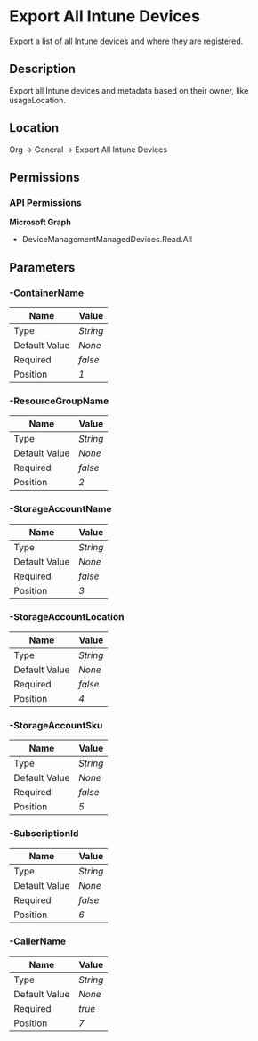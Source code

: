 # Export All Intune Devices

Export a list of all Intune devices and where they are registered.

## Description

Export all Intune devices and metadata based on their owner, like usageLocation.

## Location

Org &rarr; General &rarr; Export All Intune Devices

## Permissions

### API Permissions

**Microsoft Graph**
- DeviceManagementManagedDevices.Read.All

## Parameters

### -ContainerName

| Name | Value |
|---|---|
| Type | _String_ |
| Default Value | _None_ |
| Required | _false_ |
| Position | _1_ |

### -ResourceGroupName

| Name | Value |
|---|---|
| Type | _String_ |
| Default Value | _None_ |
| Required | _false_ |
| Position | _2_ |

### -StorageAccountName

| Name | Value |
|---|---|
| Type | _String_ |
| Default Value | _None_ |
| Required | _false_ |
| Position | _3_ |

### -StorageAccountLocation

| Name | Value |
|---|---|
| Type | _String_ |
| Default Value | _None_ |
| Required | _false_ |
| Position | _4_ |

### -StorageAccountSku

| Name | Value |
|---|---|
| Type | _String_ |
| Default Value | _None_ |
| Required | _false_ |
| Position | _5_ |

### -SubscriptionId

| Name | Value |
|---|---|
| Type | _String_ |
| Default Value | _None_ |
| Required | _false_ |
| Position | _6_ |

### -CallerName

| Name | Value |
|---|---|
| Type | _String_ |
| Default Value | _None_ |
| Required | _true_ |
| Position | _7_ |


